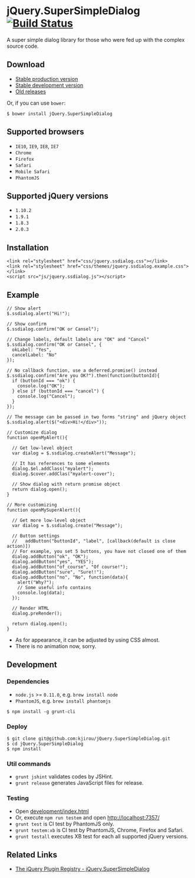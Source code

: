 jQuery.SuperSimpleDialog [![Build Status](https://travis-ci.org/kjirou/jQuery.SuperSimpleDialog.png?branch=master)](https://travis-ci.org/kjirou/jQuery.SuperSimpleDialog)
========================

A super simple dialog library for those who were fed up with the complex source code.


## Download

- [Stable production version](https://raw.github.com/kjirou/jQuery.SuperSimpleDialog/master/js/jquery.ssdialog.min.js)
- [Stable development version](https://raw.github.com/kjirou/jQuery.SuperSimpleDialog/master/js/jquery.ssdialog.js)
- [Old releases](https://github.com/kjirou/jQuery.SuperSimpleDialog/releases)

Or, if you can use `bower`:
```
$ bower install jQuery.SuperSimpleDialog
```


## Supported browsers

- `IE10`, `IE9`, `IE8`, `IE7`
- `Chrome`
- `Firefox`
- `Safari`
- `Mobile Safari`
- `PhantomJS`


## Supported jQuery versions

- `1.10.2`
- `1.9.1`
- `1.8.3`
- `2.0.3`


## Installation

```
<link rel="stylesheet" href="css/jquery.ssdialog.css"></link>
<link rel="stylesheet" href="css/themes/jquery.ssdialog.example.css"></link>
<script src="js/jquery.ssdialog.js"></script>
```


## Example

```
// Show alert
$.ssdialog.alert("Hi!");

// Show confirm
$.ssdialog.confirm("OK or Cansel");

// Change labels, default labels are "OK" and "Cancel"
$.ssdialog.confirm("OK or Cansel", {
  okLabel: "Yes",
  cancelLabel: "No"
});

// No callback function, use a deferred.promise() instead
$.ssdialog.confirm("Are you OK?").then(function(buttonId){
  if (buttonId === "ok") {
    console.log("OK");
  } else if (buttonId === "cancel") {
    console.log("Cancel");
  }
});

// The message can be passed in two forms "string" and jQuery object
$.ssdialog.alert($("<div>Hi!</div>"));

// Customize dialog
function openMyAlert(){

  // Get low-level object
  var dialog = $.ssdialog.createAlert("Message");

  // It has references to some elements
  dialog.$el.addClass("myalert");
  dialog.$cover.addClas("myalert-cover");

  // Show dialog with return promise object
  return dialog.open();
}

// More customizing
function openMySuperAlert(){

  // Get more low-level object
  var dialog = $.ssdialog.create("Message");

  // Button settings
  //   addButton("buttonId", "label", [callback(default is close action)])
  // For example, you set 5 buttons, you have not closed one of them
  dialog.addButton("ok", "OK");
  dialog.addButton("yes", "YES");
  dialog.addButton("of_course", "Of course!");
  dialog.addButton("sure", "Sure!!");
  dialog.addButton("no", "No", function(data){
    alert("Why?");
    // Some useful info contains
    console.log(data);
  });

  // Render HTML
  dialog.preRender();

  return dialog.open();
}
```

- As for appearance, it can be adjusted by using CSS almost.
- There is no animation now, sorry.


## Development

### Dependencies

- `node.js` >= `0.11.0`, e.g. `brew install node`
- `PhantomJS`, e.g. `brew install phantomjs`

```
$ npm install -g grunt-cli
```

### Deploy

```
$ git clone git@github.com:kjirou/jQuery.SuperSimpleDialog.git
$ cd jQuery.SuperSimpleDialog
$ npm install
```

### Util commands

- `grunt jshint` validates codes by JSHint.
- `grunt release` generates JavaScript files for release.

### Testing

- Open [development/index.html](development/index.html)
- Or, execute `npm run testem` and open [http://localhost:7357/](http://localhost:7357/)
- `grunt test` is CI test by PhantomJS only.
- `grunt testem:xb` is CI test by PhantomJS, Chrome, Firefox and Safari.
- `grunt testall` executes XB test for each all supported jQuery versions.


## Related Links

- [The jQuery Plugin Registry - jQuery.SuperSimpleDialog](http://plugins.jquery.com/ssdialog/)

